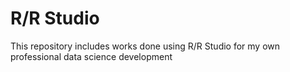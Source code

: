 # R/R Studio
This repository includes works done using R/R Studio for my own professional data science development
